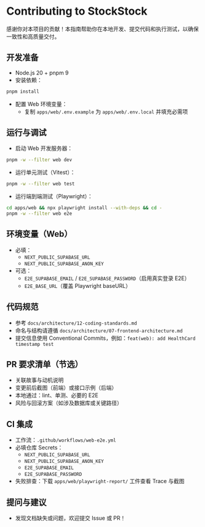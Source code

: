 # Contributing to StockStock

感谢你对本项目的贡献！本指南帮助你在本地开发、提交代码和执行测试，以确保一致性和高质量交付。

## 开发准备

- Node.js 20 + pnpm 9
- 安装依赖：

```bash
pnpm install
```

- 配置 Web 环境变量：
  - 复制 `apps/web/.env.example` 为 `apps/web/.env.local` 并填充必需项

## 运行与调试

- 启动 Web 开发服务器：

```bash
pnpm -w --filter web dev
```

- 运行单元测试（Vitest）：

```bash
pnpm -w --filter web test
```

- 运行端到端测试（Playwright）：

```bash
cd apps/web && npx playwright install --with-deps && cd -
pnpm -w --filter web e2e
```

## 环境变量（Web）

- 必填：
  - `NEXT_PUBLIC_SUPABASE_URL`
  - `NEXT_PUBLIC_SUPABASE_ANON_KEY`
- 可选：
  - `E2E_SUPABASE_EMAIL` / `E2E_SUPABASE_PASSWORD`（启用真实登录 E2E）
  - `E2E_BASE_URL`（覆盖 Playwright baseURL）

## 代码规范

- 参考 `docs/architecture/12-coding-standards.md`
- 命名与结构请遵循 `docs/architecture/07-frontend-architecture.md`
- 提交信息使用 Conventional Commits，例如：`feat(web): add HealthCard timestamp test`

## PR 要求清单（节选）

- 关联故事与动机说明
- 变更前后截图（前端）或接口示例（后端）
- 本地通过：lint、单测、必要的 E2E
- 风险与回滚方案（如涉及数据库或关键路径）

## CI 集成

- 工作流：`.github/workflows/web-e2e.yml`
- 必填仓库 Secrets：
  - `NEXT_PUBLIC_SUPABASE_URL`
  - `NEXT_PUBLIC_SUPABASE_ANON_KEY`
  - `E2E_SUPABASE_EMAIL`
  - `E2E_SUPABASE_PASSWORD`
- 失败排查：下载 `apps/web/playwright-report/` 工件查看 Trace 与截图

## 提问与建议

- 发现文档缺失或问题，欢迎提交 Issue 或 PR！

